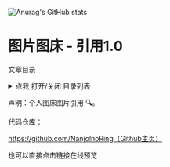 ![Anurag's GitHub stats](https://github-readme-stats.vercel.app/api?username=NanjolnoRing&show_icons=true&theme=radical)
# 图片图床 - 引用1.0

文章目录
<details>
<summary>点我 打开/关闭 目录列表</summary>

1. README 部分

1.1 简介
1.2 效果展示
2. Issue/PR 模板 部分

</details>

声明：个人图床图片引用 🔍。


代码仓库：

https://github.com/NanjolnoRing（Github主页）

也可以直接点击链接在线预览

<span id="nav-1"></span>
